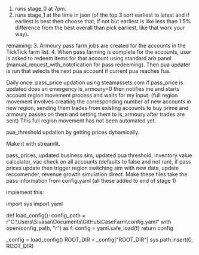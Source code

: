 1. runs stage_0 at 7pm.
2. runs stage_1 at the time in json (of the top 3 sort earliest to latest and if earliest is best then choose that, if not but earliest is like less than 1.5% difference from the best overall than pick earliest, like that work your way).

remaining:
3. Armoury pass farm jobs are created for the accounts in the TickTick farm list.
4. When pass farming is complete for the accounts, user is asked to redeem items for that account using standard arb panel (manual_request_with_notofication for pass redeeming). Then pua updater is run that selects the next pua account if current pua reaches fua.


Daily once:
pass_price updation using steamassets.com
if pass_price is updated does an emergency is_armoury=0 then notifies me and starts account region
movement process and waits for my input. (full region movement involves creating the corresponding number of new accounts in new region, sending them trades from existing accounts to buy prime and armoury passes on them and setting them to is_armoury after trades are sent) This full region movement has not been automated yet.

pua_threshold updation by getting prices dynamically. 

Make it with streamlit.

pass_prices, updated business sim, updated pua threshold, inventory value calculator, vac check on all accounts (defaults to false and not run), if pass prices update then trigger region switching sim with new data, update reccomender, revenue growth simulation direct. Make these files take the pass information from config.yaml 
(all these added to end of stage 1)

implement this:

import sys
import yaml

def load_config():
    config_path = r"C:\Users\Sivasai\Documents\GitHub\CaseFarm\config.yaml"
    with open(config_path, "r") as f:
        config = yaml.safe_load(f)
    return config

_config = load_config()
ROOT_DIR = _config["ROOT_DIR"]
sys.path.insert(0, ROOT_DIR)